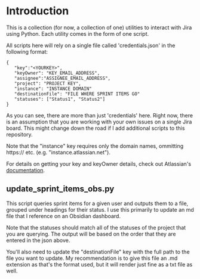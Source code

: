 # Introduction

This is a collection (for now, a collection of one) utilities to interact with Jira using Python. Each utility comes in the form of one script.

All scripts here will rely on a single file called 'credentials.json' in the following format:

```
{
   "key":"<YOURKEY>",
   "keyOwner": "KEY_EMAIL_ADDRESS",
   "assignee":"ASSIGNEE_EMAIL_ADDRESS",
   "project": "PROJECT KEY",
   "instance": "INSTANCE DOMAIN"
   "destinationFile": "FILE WHERE SPRINT ITEMS GO"
   "statuses": ["Status1", "Status2"]
}
```
As you can see, there are more than just 'credentials' here. Right now, there is an assumption that you are working with your own issues on a single Jira board. This might change down the road if I add additional scripts to this repository.

Note that the "instance" key requires only the domain names, ommitting https:// etc. (e.g. "instance.atlassian.net").

For details on getting your key and keyOwner details, check out Atlassian's [documentation][1].

## update_sprint_items_obs.py

This script queries sprint items for a given user and outputs them to a file, grouped under headings for their status. I use this primarily to update an md file that I reference on an Obsidian dashboard. 

Note that the statuses should match all of the statuses of the project that you are querying. The output will be based on the order that they are entered in the json above.

You'll also need to update the "destinationFile" key with the full path to the file you want to update. My recommendation is to give this file an .md extension as that's the format used, but it will render just fine as a txt file as well. 

[1]: https://support.atlassian.com/atlassian-account/docs/manage-api-tokens-for-your-atlassian-account/
